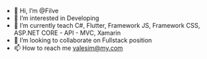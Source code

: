 - 👋 Hi, I’m @Filve
- 👀 I’m interested in Developing
- 🌱 I’m currently teach C#, Flutter, Framework JS, Framework CSS, ASP.NET CORE - API - MVC, Xamarin
- 💞️ I’m looking to collaborate on Fullstack position
- 📫 How to reach me valesim@my.com

<!---
Filve/Filve is a ✨ special ✨ repository because its `README.md` (this file) appears on your GitHub profile.
You can click the Preview link to take a look at your changes.
--->
